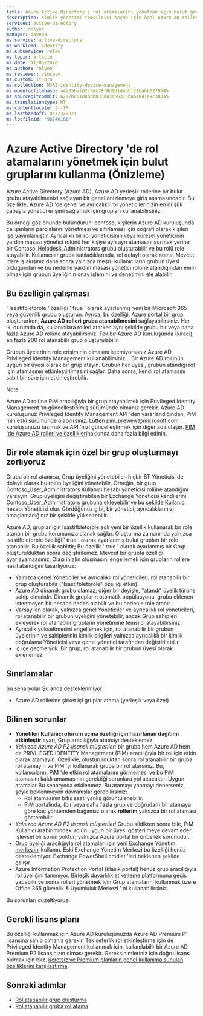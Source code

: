 ```yaml
---
title: Azure Active Directory | rol atamalarını yönetmek için bulut gruplarını kullanın | Microsoft Docs
description: Kimlik yönetimi temsilcisi seçme için özel Azure AD rollerini önizleyin. Azure portal, PowerShell veya Graph API Azure rol atamalarını yönetin.
services: active-directory
author: rolyon
manager: daveba
ms.service: active-directory
ms.workload: identity
ms.subservice: roles
ms.topic: article
ms.date: 11/05/2020
ms.author: rolyon
ms.reviewer: vincesm
ms.custom: it-pro
ms.collection: M365-identity-device-management
ms.openlocfilehash: a4a35bafd2c5dc78f0d9d1debbf21babb6279545
ms.sourcegitcommit: 6272bc01d8bdb833d43c56375bab1841a9c380a5
ms.translationtype: MT
ms.contentlocale: tr-TR
ms.lasthandoff: 01/23/2021
ms.locfileid: "98740100"
---
```

# <a name="use-cloud-groups-to-manage-role-assignments-in-azure-active-directory-preview"></a>Azure Active Directory 'de rol atamalarını yönetmek için bulut gruplarını kullanma (Önizleme)

Azure Active Directory (Azure AD), Azure AD yerleşik rollerine bir bulut grubu atayabilmenizi sağlayan bir genel önizlemeye giriş aşamasındadır. Bu özellikle, Azure AD 'de genel ve ayrıcalıklı rol yöneticilerinizin en düşük çabayla yönetici erişimi sağlamak için grupları kullanabilirsiniz.

Bu örneği göz önünde bulundurun: contoso, kişilerin Azure AD kuruluşunda çalışanların parolalarını yönetmesi ve sıfırlaması için coğrafi olarak kişileri işe yayımlamıştır. Ayrıcalıklı bir rol yöneticisinin veya küresel yöneticinin yardım masası yönetici rolünü her kişiye ayrı ayrı atamasını sormak yerine, bir Contoso_Helpdesk_Administrators grubu oluşturabilir ve bu rolü role atayabilir. Kullanıcılar gruba katıladıklarında, rol dolaylı olarak atanır. Mevcut idare iş akışınız daha sonra yalnızca meşru kullanıcıların grubun üyesi olduğundan ve bu nedenle yardım masası yönetici rolüne atandığından emin olmak için grubun üyeliğinin onay işlemini ve denetimini ele alabilir.

## <a name="how-this-feature-works"></a>Bu özelliğin çalışması

' Isastifbletorole ' özelliği ' true ' olarak ayarlanmış yeni bir Microsoft 365 veya güvenlik grubu oluşturun. Ayrıca, bu özelliği, Azure portal bir grup oluştururken, **Azure AD rolleri gruba atanabilmesini** sağlayabilirsiniz. Her iki durumda da, kullanıcılara rolleri atarken aynı şekilde grubu bir veya daha fazla Azure AD rolüne atayabilirsiniz. Tek bir Azure AD kuruluşunda (kiracı), en fazla 200 rol atanabilir grup oluşturulabilir.

Grubun üyelerinin role erişiminin olmasını istemiyorsanız Azure AD Privileged Identity Management kullanabilirsiniz... Bir Azure AD rolünün uygun bir üyesi olarak bir grup atayın. Grubun her üyesi, grubun atandığı rol için atamasının etkinleştirilmesini sağlar. Daha sonra, kendi rol atamasını sabit bir süre için etkinleştirebilir.

> [!Note]
> Azure AD rolüne PıM aracılığıyla bir grup atayabilmek için Privileged Identity Management 'ın güncelleştirilmiş sürümünde olmanız gerekir. Azure AD kuruluşunuz Privileged Identity Management API 'den yararlandığından, PıM 'nin eski sürümünde olabilirsiniz. Lütfen pim_preview@microsoft.com kuruluşunuzu taşımak ve API 'nizi güncelleştirmek için diğer ada ulaşın. [PIM 'de Azure AD rolleri ve özellikleri](../privileged-identity-management/azure-ad-roles-features.md)hakkında daha fazla bilgi edinin.

## <a name="why-we-enforce-creation-of-a-special-group-for-assigning-it-to-a-role"></a>Bir role atamak için özel bir grup oluşturmayı zorlıyoruz

Gruba bir rol atanırsa, Grup üyeliğini yönetebilen hiçbir BT Yöneticisi de dolaylı olarak bu rolün üyeliğini yönetebilir. Örneğin, bir grup Contoso_User_Administrators Kullanıcı hesabı yöneticisi rolüne atandığını varsayın. Grup üyeliğini değiştirebilen bir Exchange Yöneticisi kendilerini Contoso_User_Administrators grubuna ekleyebilir ve bu şekilde Kullanıcı hesabı Yöneticisi olur. Gördüğünüz gibi, bir yönetici, ayrıcalıklarınızı amaçlamadığınız bir şekilde yükseltebilir.

Azure AD, gruplar için Isastifbletorole adlı yeni bir özellik kullanarak bir role atanan bir grubu korumanıza olanak sağlar. Oluşturma zamanında yalnızca ısastifbletorole özelliği ' true ' olarak ayarlanmış bulut grupları bir role atanabilir. Bu özellik sabittir; Bu özellik ' true ' olarak ayarlanmış bir Grup oluşturulduktan sonra değiştirilemez. Mevcut bir grupta özelliği ayarlayamazsınız.
Olası ihlalin oluşmasını engellemek için grupların rollere nasıl atandığını tasarlıyoruz:

- Yalnızca genel Yöneticiler ve ayrıcalıklı rol yöneticileri, rol atanabilir bir grup oluşturabilir ("Isastifbletorole" özelliği etkin).
- Azure AD dinamik grubu olamaz; diğer bir deyişle, "atandı" üyelik türüne sahip olmalıdır. Dinamik grupların otomatik popülasyonu, gruba eklenen istenmeyen bir hesaba neden olabilir ve bu nedenle role atanır.
- Varsayılan olarak, yalnızca genel Yöneticiler ve ayrıcalıklı rol yöneticileri, rol atanabilir bir grubun üyeliğini yönetebilir, ancak Grup sahipleri ekleyerek rol atanabilir grupların yönetimine temsilci atayabilirsiniz.
- Ayrıcalık yükseltmesini engellemek için, rol atanabilir bir grubun üyelerinin ve sahiplerinin kimlik bilgileri yalnızca ayrıcalıklı bir kimlik doğrulama Yöneticisi veya genel yönetici tarafından değiştirilebilir.
- İç içe geçme yok. Bir grup, rol atanabilir bir grubun üyesi olarak eklenemez.

## <a name="limitations"></a>Sınırlamalar

Şu senaryolar Şu anda desteklenmiyor:  

- Azure AD rollerine şirket içi gruplar atama (yerleşik veya özel)

## <a name="known-issues"></a>Bilinen sorunlar

- **Yönetilen Kullanıcı oturum açma özelliği için hazırlanan dağıtımı etkinleştir** ayarı, Grup aracılığıyla atamayı desteklemez.
- *Yalnızca Azure AD P2 lisanslı müşteriler*: bir gruba hem Azure AD hem de PRIVILEGED IDENTITY Management (PIM) aracılığıyla bir rol için etkin olarak atamayın. Özellikle, oluşturulduktan sonra rol atanabilir bir gruba rol atamayın *ve* PIM 'yi kullanarak gruba bir rol atarsınız. Bu, kullanıcıların, PıM 'de etkin rol atamalarını görmemesi ve bu PıM atamasını kaldıramamasının gerektiği sorunlara yol açacaktır. Uygun atamalar Bu senaryoda etkilenmez. Bu atamayı yapmayı denerseniz, şöyle beklenmeyen davranışlar görebilirsiniz:
  - Rol atamasının bitiş saati yanlış görüntülenebilir.
  - PıM portalında, (bir veya daha fazla grup ve doğrudan) bir atamaya göre kaç yöntemden bağımsız olarak **rollerim** yalnızca bir rol ataması gösterebilir.
- *Yalnızca Azure AD P2 lisanslı müşterileri* Grubu sildikten sonra bile, PıM Kullanıcı arabirimindeki rolün uygun bir üyesi gösterilmeye devam eder. İşlevsel bir sorun yoktur; yalnızca Azure portal bir önbellek sorunudur.  
- Grup üyeliği aracılığıyla rol atamaları için yeni [Exchange Yönetim merkezini](https://admin.exchange.microsoft.com/) kullanın. Eski Exchange Yönetim Merkezi bu özelliği henüz desteklemiyor. Exchange PowerShell cmdlet 'leri beklenen şekilde çalışır.
- Azure Information Protection Portal (klasik portal) henüz grup aracılığıyla rol üyeliğini tanımıyor. [Birleşik duyarlılık etiketleme platformuna geçiş](/azure/information-protection/configure-policy-migrate-labels) yapabilir ve sonra rolleri yönetmek için Grup atamalarını kullanmak üzere Office 365 güvenlik & Uyumluluk Merkezi ' ni kullanabilirsiniz.

Bu sorunları düzeltiyoruz.

## <a name="required-license-plan"></a>Gerekli lisans planı

Bu özelliği kullanmak için Azure AD kuruluşunuzda Azure AD Premium P1 lisansına sahip olmanız gerekir. Tek seferlik rol etkinleştirme için de Privileged Identity Management kullanmak için, kullanılabilir bir Azure AD Premium P2 lisansınızın olması gerekir. Gereksinimleriniz için doğru lisans bulmak için bkz. [ücretsiz ve Premium planların genel kullanıma sunulan özelliklerini karşılaştırma](../fundamentals/active-directory-whatis.md#what-are-the-azure-ad-licenses).

## <a name="next-steps"></a>Sonraki adımlar

- [Rol atanabilir grup oluşturma](groups-create-eligible.md)
- [Rol atanabilir gruba rol atama](groups-assign-role.md)
